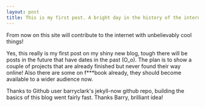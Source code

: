 ```yaml
---
layout: post
title: This is my first post. A bright day in the history of the internet.
---
```


From now on this site will contribute to the internet with unbelievably cool things! 

Yes, this really is my first post on my shiny new blog, tough there will be posts in the future that have dates in the past (O_o). The plan is to show a couple of projects that are already finished but never found their way online! Also there are some on f***book already, they should become available to a wider audience now.
 
Thanks to Github user barryclark&#39;s jekyll-now github repo, building the basics of this blog went fairly fast. Thanks Barry, brilliant idea!
